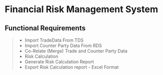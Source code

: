 # Financial Risk Management System

## Functional Requirements

> - Import TradeData From TDS 
> - Import Counter Party Data From RDS
> - Co-Relate (Merge) Trade and Counter Party Data
> - Risk Calculation
> - Generate Risk Calculation Report
> - Export Risk Calculation report - Excel Format
<!--stackedit_data:
eyJoaXN0b3J5IjpbMTMyNDg2NzQ0Ml19
-->